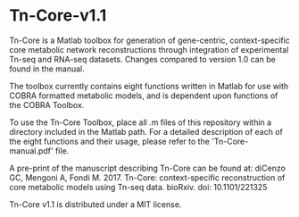 # Tn-Core-v1.1

Tn-Core is a Matlab toolbox for generation of gene-centric, context-specific core metabolic network reconstructions through integration of experimental Tn-seq and RNA-seq datasets. Changes compared to version 1.0 can be found in the manual.

The toolbox currently contains eight functions written in Matlab for use with COBRA formatted metabolic models, and is dependent upon functions of the COBRA Toolbox.

To use the Tn-Core Toolbox, place all .m files of this repository within a directory included in the Matlab path. For a detailed description of each of the eight functions and their usage, please refer to the 'Tn-Core-manual.pdf' file.

A pre-print of the manuscript describing Tn-Core can be found at:
diCenzo GC, Mengoni A, Fondi M. 2017. Tn-Core: context-specific reconstruction of core metabolic models using Tn-seq data. bioRxiv. doi: 10.1101/221325

Tn-Core v1.1 is distributed under a MIT license.
